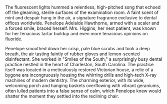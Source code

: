 The fluorescent lights hummed a relentless, high-pitched song that echoed off the gleaming, sterile surfaces of the examination room. A faint scent of mint and despair hung in the air, a signature fragrance exclusive to dental offices worldwide. Penelope Adelaide Hawthorne, armed with a scaler and a forced smile, braced herself. Mrs. Higgins, her next patient, was known for her tenacious tartar buildup and even more tenacious opinions on fluoride.

Penelope smoothed down her crisp, pale blue scrubs and took a deep breath, the air tasting faintly of rubber gloves and lemon-scented disinfectant. She worked in "Smiles of the South," a surprisingly busy dental practice nestled in the heart of Charleston, South Carolina. The practice itself was located in a meticulously restored Victorian house, a relic of a bygone era incongruously housing the whirring drills and high-tech X-ray machines of modern dentistry. The charming exterior, with its wide, welcoming porch and hanging baskets overflowing with vibrant geraniums, often lulled patients into a false sense of calm, which Penelope knew would shatter the moment they settled into the reclining chair.
